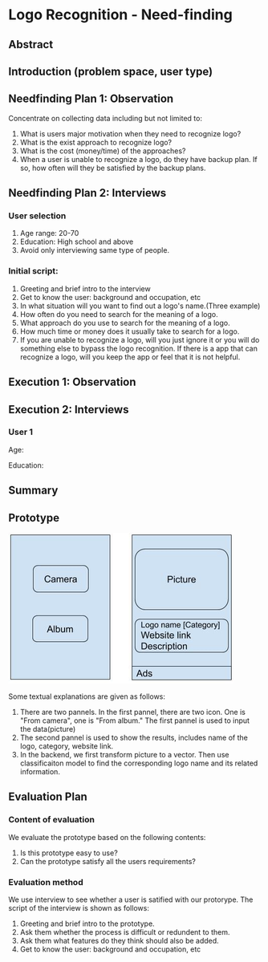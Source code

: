 # Logo Recognition - Need-finding




## Abstract


## Introduction (problem space, user type)


## Needfinding Plan 1: Observation

Concentrate on collecting data including but not limited to:

1. What is users major motivation when they need to recognize logo?
2. What is the exist approach to recognize logo?
3. What is the cost (money/time) of the approaches?
4. When a user is unable to recognize a logo, do they have backup plan. If so, how often will they be satisfied by the backup plans.




## Needfinding Plan 2: Interviews

### User selection
1. Age range: 20-70
2. Education: High school and above
3. Avoid only interviewing same type of people. 


### Initial script:
1. Greeting and brief intro to the interview
2. Get to know the user: background and occupation, etc
3. In what situation will you want to find out a logo's name.(Three example)
4. How often do you need to search for the meaning of a logo.
5. What approach do you use to search for the meaning of a logo.
6. How much time or money does it usually take to search for a logo.
7. If you are unable to recognize a logo, will you just ignore it or you will do something else to bypass the logo recognition. If there is a app that can recognize a logo, will you keep the app or feel that it is not helpful.





## Execution 1: Observation





## Execution 2: Interviews


### User 1
Age:

Education:



<!--
## Needfinding Plan 3: Experiment
-->


## Summary










## Prototype

![prototype](prototype.jpg) 


Some textual explanations are given as follows:

1. There are two pannels. In the first pannel, there are two icon. One is "From camera", one is "From album." The first pannel is used to input the data(picture)
2. The second pannel is used to show the results, includes name of the logo, category, website link. 
3. In the backend, we first transform picture to a vector. Then use classificaiton model to find the corresponding logo name and its related information.





## Evaluation Plan

### Content of evaluation
We evaluate the prototype based on the following contents:

1. Is this prototype easy to use?
2. Can the prototype satisfy all the users requirements?

### Evaluation method
We use interview to see whether a user is satified with our protorype. The script of the interview is shown as follows:

1. Greeting and brief intro to the prototype.
2. Ask them whether the process is difficult or redundent to them.
3. Ask them what features do they think should also be added.
4. Get to know the user: background and occupation, etc










